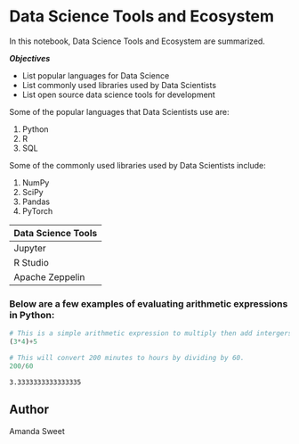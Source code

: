 # Data Science Tools and Ecosystem

In this notebook, Data Science Tools and Ecosystem are summarized.

***Objectives***
+ List popular languages for Data Science
+ List commonly used libraries used by Data Scientists
+ List open source data science tools for development

Some of the popular languages that Data Scientists use are:
1. Python
2. R
3. SQL

Some of the commonly used libraries used by Data Scientists include:
1. NumPy
2. SciPy
3. Pandas
4. PyTorch

| Data Science Tools |
| ------------------ |
| Jupyter |
| R Studio |
| Apache Zeppelin |

### Below are a few examples of evaluating arithmetic expressions in Python:


```python
# This is a simple arithmetic expression to multiply then add intergers.
(3*4)+5
```


```python
# This will convert 200 minutes to hours by dividing by 60.
200/60
```




    3.3333333333333335



## Author
Amanda Sweet


```python

```
